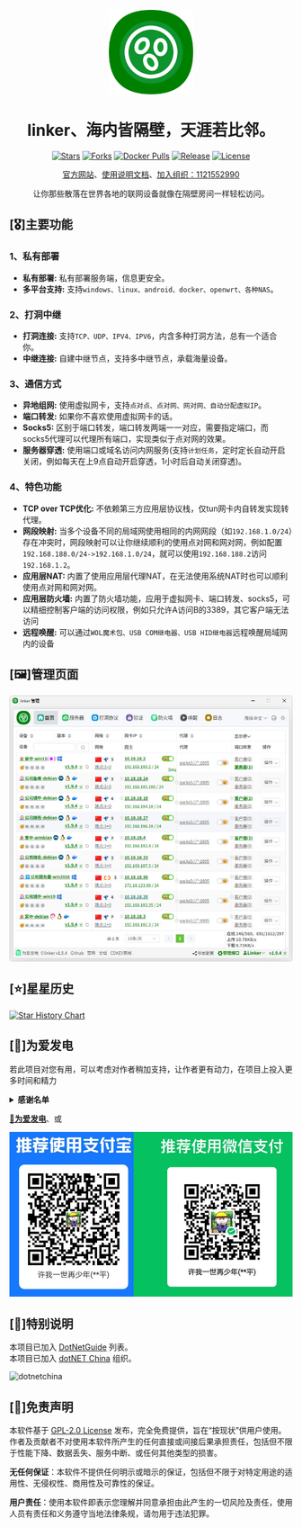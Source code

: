 
<!--
 * @Author: snltty
 * @Date: 2021-08-22 14:09:03
 * @LastEditors: snltty
 * @LastEditTime: 2022-11-21 16:36:26
 * @version: v1.0.0
 * @Descripttion: 功能说明
 * @FilePath: \client.service.ui.webd:\desktop\linker\README.md
-->
<div align="center">
<p><img src="./readme/logo.png" height="150"></p> 

# linker、海内皆隔壁，天涯若比邻。

[![Stars](https://img.shields.io/github/stars/snltty/linker?style=flat)](https://github.com/snltty/linker)
[![Forks](https://img.shields.io/github/forks/snltty/linker?style=flat)](https://github.com/snltty/linker)
[![Docker Pulls](https://img.shields.io/docker/pulls/snltty/linker-musl?style=flat)](https://hub.docker.com/r/snltty/linker-musl)
[![Release](https://img.shields.io/github/v/release/snltty/linker?sort=semver)](https://github.com/snltty/linker/releases)
[![License](https://img.shields.io/github/license/snltty/linker)](https://mit-license.org/)

<a href="https://linker.snltty.com">官方网站</a>、<a href="https://linker-doc.snltty.com">使用说明文档</a>、<a href="https://jq.qq.com/?_wv=1027&k=ucoIVfz4" target="_blank">加入组织：1121552990</a>

让你那些散落在世界各地的联网设备就像在隔壁房间一样轻松访问。


</div>

## [🎖️]主要功能

### 1、私有部署
- **私有部署:** 私有部署服务端，信息更安全。
- **多平台支持:** 支持`windows、linux、android、docker、openwrt、各种NAS`。

### 2、打洞中继
- **打洞连接:** 支持`TCP、UDP、IPV4、IPV6`，内含多种打洞方法，总有一个适合你。
- **中继连接:** 自建中继节点，支持多中继节点，承载海量设备。

### 3、通信方式
- **异地组网:** 使用虚拟网卡，支持`点对点、点对网、网对网、自动分配虚拟IP`。
- **端口转发:** 如果你不喜欢使用虚拟网卡的话。
- **Socks5:** 区别于端口转发，端口转发两端一一对应，需要指定端口，而socks5代理可以代理所有端口，实现类似于点对网的效果。
- **服务器穿透:** 使用端口或域名访问内网服务(支持`计划任务`，定时定长自动开启关闭，例如每天在上9点自动开启穿透，1小时后自动关闭穿透)。

### 4、特色功能
- **TCP over TCP优化:** 不依赖第三方应用层协议栈，仅tun网卡内自转发实现转代理。
- **网段映射:** 当多个设备不同的局域网使用相同的内网网段（如`192.168.1.0/24`）存在冲突时，网段映射可以让你继续顺利的使用点对网和网对网，例如配置`192.168.188.0/24->192.168.1.0/24`，就可以使用`192.168.188.2`访问`192.168.1.2`。
- **应用层NAT:** 内置了使用应用层代理NAT，在无法使用系统NAT时也可以顺利使用点对网和网对网。
- **应用层防火墙:** 内置了防火墙功能，应用于虚拟网卡、端口转发、socks5，可以精细控制客户端的访问权限，例如只允许A访问B的3389，其它客户端无法访问
- **远程唤醒:** 可以通过`WOL魔术包、USB COM继电器、USB HID继电器`远程唤醒局域网内的设备

## [🖼️]管理页面
<p><img src="./readme/home.jpg"></p> 

## [⭐]星星历史

[![Star History Chart](https://api.star-history.com/svg?repos=snltty/linker&type=Date)](https://www.star-history.com/#snltty/linker&Date)


## [🎁]为爱发电

若此项目对您有用，可以考虑对作者稍加支持，让作者更有动力，在项目上投入更多时间和精力

<details>
<summary><strong>感谢名单</strong></summary>
<div>

- 米多贝克&米多网络工程
- 旋律 * 3
- 阳阳
- 谢幕____(海那边的白月光)
- swayer.
- 浅浅
- 仰望 * 2
- 李氏の天下
- 小猪 * 2
- 菜菜(木子) * 3
- 杰米儿
- Oasis
- 坦然
- littleexe
- 黄品(Pim Hwang)
- GoodGoodStudy

</div>
</details>

**[🔋为爱发电](https://afdian.com/a/snltty)**、或

![pay](readme/pay.jpg)

## [👏]特别说明

本项目已加入 [DotNetGuide](https://github.com/YSGStudyHards/DotNetGuide)  列表。<br/>
本项目已加入 [dotNET China](https://gitee.com/dotnetchina)  组织。<br/>

![dotnetchina](https://images.gitee.com/uploads/images/2021/0324/120117_2da9922c_416720.png "132645_21007ea0_974299.png")


## [🚫]免责声明

本软件基于 [GPL-2.0 License](https://opensource.org/licenses/GPL-2.0) 发布，完全免费提供，旨在“按现状”供用户使用。作者及贡献者不对使用本软件所产生的任何直接或间接后果承担责任，包括但不限于性能下降、数据丢失、服务中断、或任何其他类型的损害。

**无任何保证**：本软件不提供任何明示或暗示的保证，包括但不限于对特定用途的适用性、无侵权性、商用性及可靠性的保证。

**用户责任**：使用本软件即表示您理解并同意承担由此产生的一切风险及责任，使用人员有责任和义务遵守当地法律条规，请勿用于违法犯罪。

